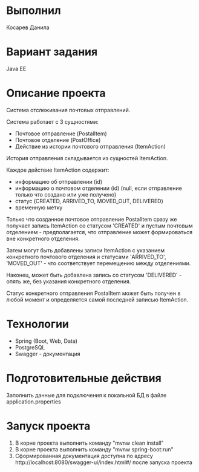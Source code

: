 # Выполнил

Косарев Данила

# Вариант задания

Java EE

# Описание проекта

Система отслеживания почтовых отправлений. 

Система работает с 3 сущностями:
- Почтовое отправление (PostalItem)
- Почтовое отделение (PostOffice)
- Действие из истории почтового отправления (ItemAction)

История отправления складывается из сущностей ItemAction.

Каждое действие ItemAction содержит: 
- информацию об отправлении (id)
- информацию о почтовом отделении (id) (null, если отправление только что создано или уже получено)
- статус (CREATED, ARRIVED_TO, MOVED_OUT, DELIVERED)
- временную метку

Только что созданное почтовое отправление PostalItem сразу же получает запись ItemAction со статусом 'CREATED' и пустым почтовым отделением - предполагается, что отправление может формироваться вне конкретного отделения.

Затем могут быть добавлены записи ItemAction с указанием конкретного почтового отделения и статусами 'ARRIVED_TO', 'MOVED_OUT' - что соответствует перемещению между отделениями.

Наконец, может быть добавлена запись со статусом 'DELIVERED' - опять же, без указания конкретного отделения.

Статус конкретного отправления PostalItem может быть получен в любой момент и определяется самой последней записью ItemAction. 

# Технологии

- Spring (Boot, Web, Data)
- PostgreSQL
- Swagger - документация

# Подготовительные действия 

Заполнить данные для подключения к локальной БД в файле application.properties

# Запуск проекта

1. В корне проекта выполнить команду "mvnw clean install"
2. В корне проекта выполнить команду "mvnw spring-boot:run"
3. Сформированная документация доступна по адресу http://localhost:8080/swagger-ui/index.html#/ после запуска проекта
